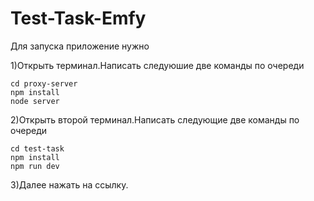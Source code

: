 # Test-Task-Emfy
Для запуска приложение нужно 

1)Открыть терминал.Написать следуюшие две команды по очереди

    cd proxy-server
    npm install
    node server

2)Открыть второй терминал.Написать следующие две команды по очереди

    cd test-task
    npm install
    npm run dev

3)Далее нажать на ссылку.
    
